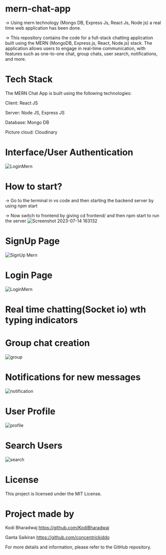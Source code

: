# mern-chat-app
-> Using mern technology (Mongo DB, Express Js, React Js, Node js) a real time web application has been done.

-> This repository contains the code for a full-stack chatting application built using the MERN (MongoDB, Express.js, React, Node.js) stack. 
  The application allows users to engage in real-time communication, with features such as one-to-one chat, group chats, user search, notifications, and more.

# Tech Stack
The MERN Chat App is built using the following technologies:

Client: React JS

Server: Node JS, Express JS

Database: Mongo DB

Picture cloud: Cloudinary

# Interface/User Authentication
![LoginMern](https://github.com/concentrickiddo/MERNMessenger/assets/114588241/8e3f47da-6509-44cf-a5a7-84be283438fc)


# How to start?
-> Go to the terminal in vs code and then starting the backend server by using npm start

-> Now switch to frontend by giving cd frontend/ and then npm start to run the server
![Screenshot 2023-07-14 163132](https://github.com/concentrickiddo/MERNMessenger/assets/114588241/02e25d8e-a564-4ca8-bc73-dab234973487)


# SignUp Page
![SignUp Mern](https://github.com/concentrickiddo/MERNMessenger/assets/114588241/4b508cfe-3d1c-4ff8-b1b5-3ba94ab1868d)


# Login Page
![LoginMern](https://github.com/concentrickiddo/MERNMessenger/assets/114588241/fabe9b8e-4d73-44b4-9307-1478c6f797f8)


# Real time chatting(Socket io) wth typing indicators


# Group chat creation
![group](https://github.com/KodiBharadwaj/mern-chat-app/assets/138383233/982a5847-a9e5-4f4b-8a93-f25c8a5f7fa1)

# Notifications for new messages
![notification](https://github.com/KodiBharadwaj/mern-chat-app/assets/138383233/21d5cf6a-c784-45a1-89cd-1a188fc89969)

# User Profile
![profile](https://github.com/KodiBharadwaj/mern-chat-app/assets/138383233/8680a7b6-6c18-448c-b876-b1ad163973ad)

# Search Users
![search](https://github.com/KodiBharadwaj/mern-chat-app/assets/138383233/37e86bf4-4363-48a2-ba49-92d38731bc86)

# License
This project is licensed under the MIT License.

# Project made by
Kodi Bharadwaj https://github.com/KodiBharadwaj

Ganta Saikiran https://github.com/concentrickiddo

For more details and information, please refer to the GitHub repository.
